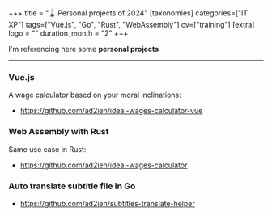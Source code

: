 +++
title = "🪀 Personal projects of 2024"
[taxonomies]
categories=["IT XP"]
tags=["Vue.js", "Go", "Rust", "WebAssembly"]
cv=["training"]
[extra]
logo = ""
duration_month = "2"
+++

I'm referencing here some **personal projects**

<!-- more -->

---

### Vue.js

A wage calculator based on your moral inclinations:

- <https://github.com/ad2ien/ideal-wages-calculator-vue>

### Web Assembly with Rust

Same use case in Rust:

- <https://github.com/ad2ien/ideal-wages-calculator>

### Auto translate subtitle file in Go

- <https://github.com/ad2ien/subtitles-translate-helper>
